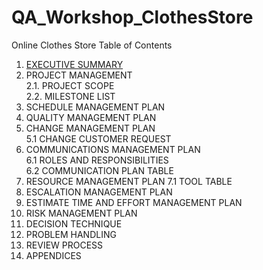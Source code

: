 # QA_Workshop_ClothesStore
Online Clothes Store
Table of Contents
1. [EXECUTIVE SUMMARY](https://www.youtube.com/watch?v=mSvpoyUIeyo&t=4s&ab_channel=%D9%86%D8%B8%D8%A7%D9%85Nezam)
2. PROJECT MANAGEMENT	
2.1. PROJECT SCOPE	
2.2. MILESTONE LIST	
3. SCHEDULE MANAGEMENT PLAN	
4. QUALITY MANAGEMENT PLAN	
5. CHANGE MANAGEMENT PLAN	
5.1 CHANGE CUSTOMER REQUEST	
6. COMMUNICATIONS MANAGEMENT PLAN	
6.1 ROLES AND RESPONSIBILITIES	
6.2 COMMUNICATION PLAN TABLE	
7. RESOURCE MANAGEMENT PLAN	
7.1 TOOL TABLE	
8. ESCALATION MANAGEMENT PLAN	
9. ESTIMATE TIME AND EFFORT MANAGEMENT PLAN	
10. RISK MANAGEMENT PLAN	
11. DECISION TECHNIQUE	
12. PROBLEM HANDLING	
13. REVIEW PROCESS	
14. APPENDICES	


